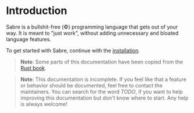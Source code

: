 # Introduction

Sabre is a bullshit-free (©) programming language that gets out of your way.
It is meant to "just work", without adding unnecessary and bloated language features.

To get started with Sabre, continue with the [installation](introduction/installation.md).

> **Note**: Some parts of this documentation have been copied from the [Rust book](https://doc.rust-lang.org/book/).

> **Note**: This documentation is incomplete. If you feel like that a feature or behavior should be documented, feel free to contact the maintainers. You can search for the word _TODO_, if you want to help improving this documentation but don't know where to start. Any help is always welcome!
